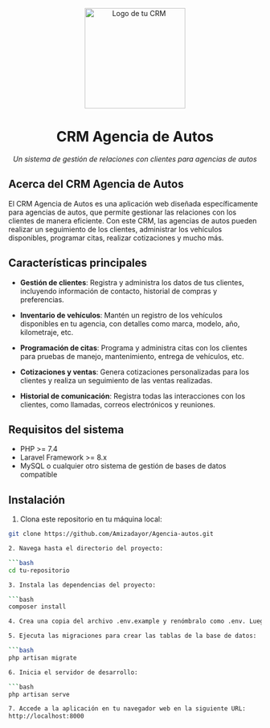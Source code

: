 <p align="center">
    <img src="ruta/a/tu/logo.png" alt="Logo de tu CRM" width="200">
</p>

<h1 align="center">CRM Agencia de Autos</h1>

<p align="center">
    <em>Un sistema de gestión de relaciones con clientes para agencias de autos</em>
</p>

## Acerca del CRM Agencia de Autos

El CRM Agencia de Autos es una aplicación web diseñada específicamente para agencias de autos, que permite gestionar las relaciones con los clientes de manera eficiente. Con este CRM, las agencias de autos pueden realizar un seguimiento de los clientes, administrar los vehículos disponibles, programar citas, realizar cotizaciones y mucho más.

## Características principales

- **Gestión de clientes**: Registra y administra los datos de tus clientes, incluyendo información de contacto, historial de compras y preferencias.

- **Inventario de vehículos**: Mantén un registro de los vehículos disponibles en tu agencia, con detalles como marca, modelo, año, kilometraje, etc.

- **Programación de citas**: Programa y administra citas con los clientes para pruebas de manejo, mantenimiento, entrega de vehículos, etc.

- **Cotizaciones y ventas**: Genera cotizaciones personalizadas para los clientes y realiza un seguimiento de las ventas realizadas.

- **Historial de comunicación**: Registra todas las interacciones con los clientes, como llamadas, correos electrónicos y reuniones.

## Requisitos del sistema

- PHP >= 7.4
- Laravel Framework >= 8.x
- MySQL o cualquier otro sistema de gestión de bases de datos compatible

## Instalación

1. Clona este repositorio en tu máquina local:

```bash
git clone https://github.com/Amizadayor/Agencia-autos.git

2. Navega hasta el directorio del proyecto:

```bash
cd tu-repositorio

3. Instala las dependencias del proyecto:

```bash
composer install

4. Crea una copia del archivo .env.example y renómbralo como .env. Luego, configura la conexión a tu base de datos en el archivo .env.

5. Ejecuta las migraciones para crear las tablas de la base de datos:

```bash
php artisan migrate

6. Inicia el servidor de desarrollo:

```bash
php artisan serve

7. Accede a la aplicación en tu navegador web en la siguiente URL:
http://localhost:8000
